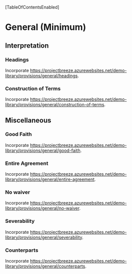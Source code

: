 [TableOfContentsEnabled]

# General (Minimum)

## Interpretation

### Headings

Incorporate <https://projectbreeze.azurewebsites.net/demo-library/provisions/general/headings>.

### Construction of Terms

Incorporate <https://projectbreeze.azurewebsites.net/demo-library/provisions/general/construction-of-terms>.

## Miscellaneous

### Good Faith

Incorporate <https://projectbreeze.azurewebsites.net/demo-library/provisions/general/good-faith>.

### Entire Agreement

Incorporate <https://projectbreeze.azurewebsites.net/demo-library/provisions/general/entire-agreement>.

### No waiver

Incorporate <https://projectbreeze.azurewebsites.net/demo-library/provisions/general/no-waiver>.

### Severability

Incorporate <https://projectbreeze.azurewebsites.net/demo-library/provisions/general/severability>.

### Counterparts

Incorporate <https://projectbreeze.azurewebsites.net/demo-library/provisions/general/counterparts>.